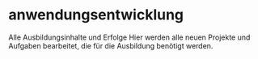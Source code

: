 # anwendungsentwicklung
Alle Ausbildungsinhalte und Erfolge
Hier werden alle neuen Projekte und Aufgaben bearbeitet, die für die Ausbildung benötigt werden.
